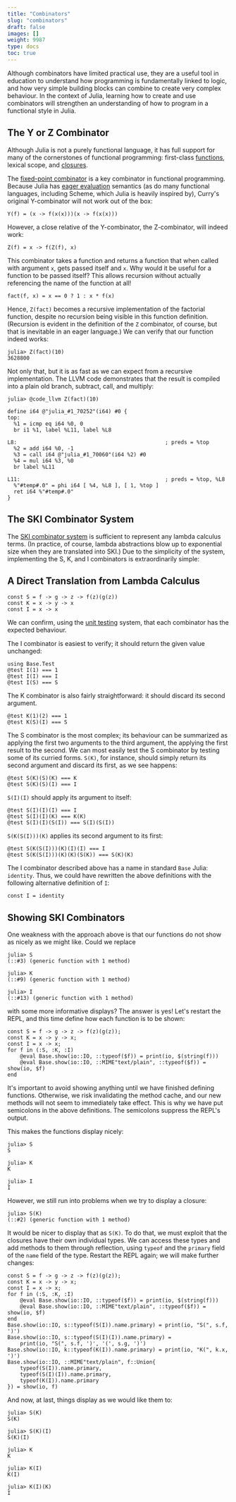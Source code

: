```yaml
---
title: "Combinators"
slug: "combinators"
draft: false
images: []
weight: 9987
type: docs
toc: true
---
```


Although combinators have limited practical use, they are a useful tool in education to understand how programming is fundamentally linked to logic, and how very simple building blocks can combine to create very complex behaviour. In the context of Julia, learning how to create and use combinators will strengthen an understanding of how to program in a functional style in Julia.

## The Y or Z Combinator
Although Julia is not a purely functional language, it has full support for many of the cornerstones of functional programming: first-class [functions](https://www.wikiod.com/julia-lang/functions), lexical scope, and [closures](https://www.wikiod.com/julia-lang/closures).

The [fixed-point combinator](https://en.wikipedia.org/wiki/Fixed-point_combinator) is a key combinator in functional programming. Because Julia has [eager evaluation](https://en.wikipedia.org/wiki/Eager_evaluation) semantics (as do many functional languages, including Scheme, which Julia is heavily inspired by), Curry's original Y-combinator will not work out of the box:

    Y(f) = (x -> f(x(x)))(x -> f(x(x)))

However, a close relative of the Y-combinator, the Z-combinator, will indeed work:

    Z(f) = x -> f(Z(f), x)

This combinator takes a function and returns a function that when called with argument `x`, gets passed itself and `x`. Why would it be useful for a function to be passed itself? This allows recursion without actually referencing the name of the function at all!

    fact(f, x) = x == 0 ? 1 : x * f(x)

Hence, `Z(fact)` becomes a recursive implementation of the factorial function, despite no recursion being visible in this function definition. (Recursion is evident in the definition of the `Z` combinator, of course, but that is inevitable in an eager language.) We can verify that our function indeed works:

    julia> Z(fact)(10)
    3628800

Not only that, but it is as fast as we can expect from a recursive implementation. The LLVM code demonstrates that the result is compiled into a plain old branch, subtract, call, and multiply:

    julia> @code_llvm Z(fact)(10)

    define i64 @"julia_#1_70252"(i64) #0 {
    top:
      %1 = icmp eq i64 %0, 0
      br i1 %1, label %L11, label %L8

    L8:                                               ; preds = %top
      %2 = add i64 %0, -1
      %3 = call i64 @"julia_#1_70060"(i64 %2) #0
      %4 = mul i64 %3, %0
      br label %L11

    L11:                                              ; preds = %top, %L8
      %"#temp#.0" = phi i64 [ %4, %L8 ], [ 1, %top ]
      ret i64 %"#temp#.0"
    }



## The SKI Combinator System
The [SKI combinator system](https://en.wikipedia.org/wiki/SKI_combinator_calculus) is sufficient to represent any lambda calculus terms. (In practice, of course, lambda abstractions blow up to exponential size when they are translated into SKI.) Due to the simplicity of the system, implementing the S, K, and I combinators is extraordinarily simple:

## A Direct Translation from Lambda Calculus

    const S = f -> g -> z -> f(z)(g(z))
    const K = x -> y -> x
    const I = x -> x

We can confirm, using the [unit testing](https://www.wikiod.com/julia-lang/unit-testing) system, that each combinator has the expected behaviour.

The I combinator is easiest to verify; it should return the given value unchanged:

    using Base.Test
    @test I(1) === 1
    @test I(I) === I
    @test I(S) === S

The K combinator is also fairly straightforward: it should discard its second argument.

    @test K(1)(2) === 1
    @test K(S)(I) === S

The S combinator is the most complex; its behaviour can be summarized as applying the first two arguments to the third argument, the applying the first result to the second. We can most easily test the S combinator by testing some of its curried forms. `S(K)`, for instance, should simply return its second argument and discard its first, as we see happens:

    @test S(K)(S)(K) === K
    @test S(K)(S)(I) === I

`S(I)(I)` should apply its argument to itself:

    @test S(I)(I)(I) === I
    @test S(I)(I)(K) === K(K)
    @test S(I)(I)(S(I)) === S(I)(S(I))

`S(K(S(I)))(K)` applies its second argument to its first:

    @test S(K(S(I)))(K)(I)(I) === I
    @test S(K(S(I)))(K)(K)(S(K)) === S(K)(K)

The I combinator described above has a name in standard `Base` Julia: `identity`. Thus, we could have rewritten the above definitions with the following alternative definition of `I`:

    const I = identity

## Showing SKI Combinators

One weakness with the approach above is that our functions do not show as nicely as we might like. Could we replace

    julia> S
    (::#3) (generic function with 1 method)

    julia> K
    (::#9) (generic function with 1 method)

    julia> I
    (::#13) (generic function with 1 method)

with some more informative displays? The answer is yes! Let's restart the REPL, and this time define how each function is to be shown:

    const S = f -> g -> z -> f(z)(g(z));
    const K = x -> y -> x;
    const I = x -> x;
    for f in (:S, :K, :I)
        @eval Base.show(io::IO, ::typeof($f)) = print(io, $(string(f)))
        @eval Base.show(io::IO, ::MIME"text/plain", ::typeof($f)) = show(io, $f)
    end

It's important to avoid showing anything until we have finished defining functions. Otherwise, we risk invalidating the method cache, and our new methods will not seem to immediately take effect. This is why we have put semicolons in the above definitions. The semicolons suppress the REPL's output.

This makes the functions display nicely:

    julia> S
    S

    julia> K
    K

    julia> I
    I

However, we still run into problems when we try to display a closure:

    julia> S(K)
    (::#2) (generic function with 1 method)

It would be nicer to display that as `S(K)`. To do that, we must exploit that the closures have their own individual types. We can access these types and add methods to them through reflection, using `typeof` and the `primary` field of the `name` field of the type. Restart the REPL again; we will make further changes:

    const S = f -> g -> z -> f(z)(g(z));
    const K = x -> y -> x;
    const I = x -> x;
    for f in (:S, :K, :I)
        @eval Base.show(io::IO, ::typeof($f)) = print(io, $(string(f)))
        @eval Base.show(io::IO, ::MIME"text/plain", ::typeof($f)) = show(io, $f)
    end
    Base.show(io::IO, s::typeof(S(I)).name.primary) = print(io, "S(", s.f, ')')
    Base.show(io::IO, s::typeof(S(I)(I)).name.primary) =
        print(io, "S(", s.f, ')', '(', s.g, ')')
    Base.show(io::IO, k::typeof(K(I)).name.primary) = print(io, "K(", k.x, ')')
    Base.show(io::IO, ::MIME"text/plain", f::Union{
        typeof(S(I)).name.primary,
        typeof(S(I)(I)).name.primary,
        typeof(K(I)).name.primary
    }) = show(io, f)

And now, at last, things display as we would like them to:

    julia> S(K)
    S(K)

    julia> S(K)(I)
    S(K)(I)

    julia> K
    K

    julia> K(I)
    K(I)

    julia> K(I)(K)
    I


